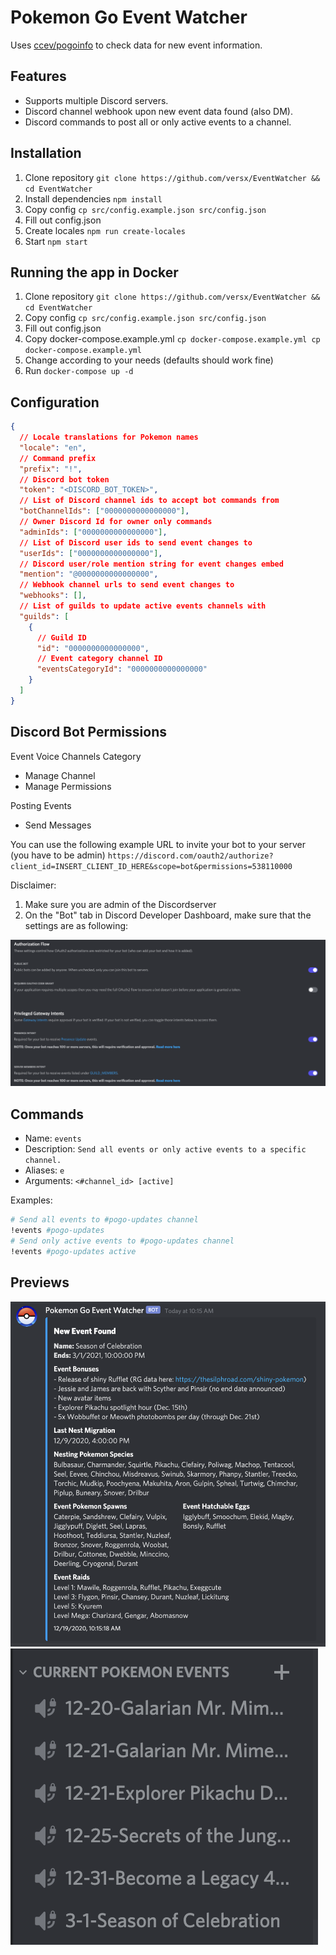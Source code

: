 # Pokemon Go Event Watcher

Uses [ccev/pogoinfo](https://github.com/ccev/pogoinfo) to check data for new event information.

## Features

- Supports multiple Discord servers.
- Discord channel webhook upon new event data found (also DM).
- Discord commands to post all or only active events to a channel.

## Installation

1. Clone repository `git clone https://github.com/versx/EventWatcher && cd EventWatcher`
1. Install dependencies `npm install`
1. Copy config `cp src/config.example.json src/config.json`
1. Fill out config.json
1. Create locales `npm run create-locales`
1. Start `npm start`

## Running the app in Docker

1. Clone repository `git clone https://github.com/versx/EventWatcher && cd EventWatcher`
1. Copy config `cp src/config.example.json src/config.json`
1. Fill out config.json
1. Copy docker-compose.example.yml `cp docker-compose.example.yml cp docker-compose.example.yml`
1. Change according to your needs (defaults should work fine)
1. Run `docker-compose up -d`

## Configuration

```json
{
  // Locale translations for Pokemon names
  "locale": "en",
  // Command prefix
  "prefix": "!",
  // Discord bot token
  "token": "<DISCORD_BOT_TOKEN>",
  // List of Discord channel ids to accept bot commands from
  "botChannelIds": ["0000000000000000"],
  // Owner Discord Id for owner only commands
  "adminIds": ["0000000000000000"],
  // List of Discord user ids to send event changes to
  "userIds": ["0000000000000000"],
  // Discord user/role mention string for event changes embed
  "mention": "@0000000000000000",
  // Webhook channel urls to send event changes to
  "webhooks": [],
  // List of guilds to update active events channels with
  "guilds": [
    {
      // Guild ID
      "id": "0000000000000000",
      // Event category channel ID
      "eventsCategoryId": "0000000000000000"
    }
  ]
}
```

## Discord Bot Permissions

Event Voice Channels Category

- Manage Channel
- Manage Permissions

Posting Events

- Send Messages

You can use the following example URL to invite your bot to your server (you have to be admin)
`https://discord.com/oauth2/authorize?client_id=INSERT_CLIENT_ID_HERE&scope=bot&permissions=538110000`

Disclaimer:
1. Make sure you are admin of the Discordserver
1. On the "Bot" tab in Discord Developer Dashboard, make sure that the settings are as following:

![Discord Bot](examples/discord-bottab.png)

## Commands

- Name: `events`
- Description: `Send all events or only active events to a specific channel.`
- Aliases: `e`
- Arguments: `<#channel_id> [active]`

Examples:

```sh
# Send all events to #pogo-updates channel
!events #pogo-updates
# Send only active events to #pogo-updates channel
!events #pogo-updates active
```

## Previews

![Webhook Example](examples/webhook.png)  
![Voice Channels Example](examples/channels.png)
